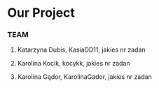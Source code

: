 # Our Project

### TEAM
1. Katarzyna Dubis, KasiaDD11, jakies nr zadan

2. Karolina Kocik, kocykk, jakies nr zadan

3. Karolina Gądor, KarolinaGador, jakies nr zadan 
